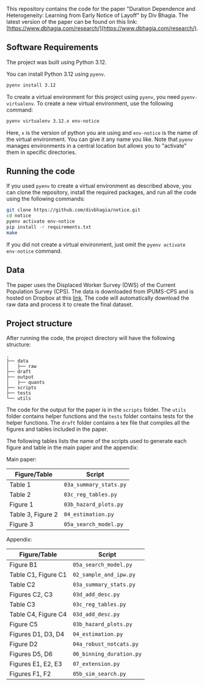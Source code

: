 
This repository contains the code for the paper "Duration Dependence and Heterogeneity: Learning from Early Notice of Layoff" by Div Bhagia. The latest version of the paper can be found on this link: [https://www.dbhagia.com/research/](https://www.dbhagia.com/research/).

## Software Requirements

The project was built using Python 3.12.

You can install Python 3.12 using `pyenv`.
```bash
pyenv install 3.12
```
To create a virtual environment for this project using `pyenv`, you need `pyenv-virtualenv`. To create a new virtual environment, use the following command:
```bash
pyenv virtualenv 3.12.x env-notice
```
Here, `x` is the version of python you are using and `env-notice` is the name of the virtual environment. You can give it any name you like. Note that `pyenv` manages environments in a central location but allows you to "activate" them in specific directories. 

## Running the code

If you used `pyenv` to create a virtual environment as described above, you can clone the repository, install the required packages, and run all the code using the following commands:
```bash
git clone https://github.com/divbhagia/notice.git
cd notice
pyenv activate env-notice
pip install -r requirements.txt
make 
```
If you did not create a virtual environment, just omit the `pyenv activate env-notice` command.

## Data
The paper uses the Displaced Worker Survey (DWS) of the Current Population Survey (CPS). The data is downloaded from IPUMS-CPS and is hosted on Dropbox at this [link](https://www.dropbox.com/scl/fo/r2gg07w5qy9kygd00uhbq/AFRzAmOEtgqU7uE2kauVTPw?rlkey=7rz8wj46r8gdrnjm9gbzdx47g&dl=0). The code will automatically download the raw data and process it to create the final dataset.

## Project structure

After running the code, the project directory will have the following structure:

```
.
├── data
│   ├── raw
├── draft
├── output
│   ├── quants
├── scripts
├── tests
└── utils
```

The code for the output for the paper is in the `scripts` folder. The `utils` folder contains helper functions and the `tests` folder contains tests for the helper functions. The `draft` folder contains a tex file that compiles all the figures and tables included in the paper.

The following tables lists the name of the scripts used to generate each figure and table in the main paper and the appendix:

Main paper:

| Figure/Table | Script |
|--------------|--------|
Table 1 | `03a_summary_stats.py` |
Table 2 | `03c_reg_tables.py` |
Figure 1 | `03b_hazard_plots.py` |
Table 3, Figure 2 | `04_estimation.py` |
Figure 3 | `05a_search_model.py` |

Appendix:

| Figure/Table | Script |
|--------------|--------|
Figure B1 | `05a_search_model.py`  |
Table C1, Figure C1 | `02_sample_and_ipw.py` |
Table C2 | `03a_summary_stats.py` |
Figures C2, C3 | `03d_add_desc.py` |
Table C3 | `03c_reg_tables.py`  |
Table C4, Figure C4 | `03d_add_desc.py` |
Figure C5 | `03b_hazard_plots.py`  |
Figures D1, D3, D4 | `04_estimation.py` |
Figure D2 | `04a_robust_notcats.py` |
Figures D5, D6 | `06_binning_duration.py` |
Figures E1, E2, E3 | `07_extension.py` |
Figures F1, F2 | `05b_sim_search.py` |



